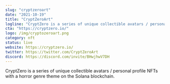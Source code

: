 ```yaml
---
slug: "cryptzeroart"
date: "2021-10-19"
title: "CryptZeroArt"
logline: "CryptZero is a series of unique collectible avatars / personal profile NFTs with a horror genre theme on the Solana blockchain. "
cta: "https://cryptzero.io/"
logo: /img/cryptozeroart.png
category: nft
status: live
website: https://cryptzero.io/
twitter: https://twitter.com/CryptZeroArt
discord: https://discord.com/invite/BHwjhwV7DH
---
```


CryptZero is a series of unique collectible avatars / personal profile NFTs with a horror genre theme on the Solana blockchain. 
